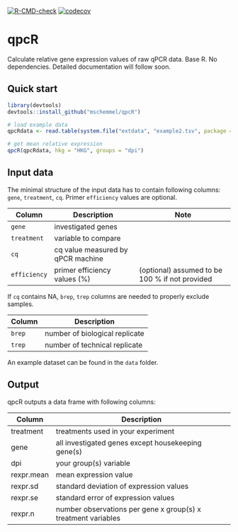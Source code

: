 <!-- badges: start -->
[![R-CMD-check](https://github.com/mschemmel/qpcR/actions/workflows/R-CMD-check.yaml/badge.svg)](https://github.com/mschemmel/qpcR/actions/workflows/R-CMD-check.yaml)
[![codecov](https://codecov.io/gh/mschemmel/qpcR/graph/badge.svg?token=1PPYBCNCU7)](https://codecov.io/gh/mschemmel/qpcR)
<!-- badges: end -->


# qpcR

Calculate relative gene expression values of raw qPCR data. Base R. No dependencies. Detailed documentation will follow soon.

## Quick start

```r
library(devtools)
devtools::install_github("mschemmel/qpcR")

# load example data
qpcRdata <- read.table(system.file("extdata", "example2.tsv", package = "qpcR"), sep = "\t", head = TRUE)

# get mean relative expression
qpcR(qpcRdata, hkg = "HKG", groups = "dpi")
```

## Input data
The minimal structure of the input data has to contain following columns: `gene`, `treatment`, `cq`. Primer `efficiency` values are optional.

| Column | Description | Note |
|--------|-------------|------|
| `gene` | investigated genes | |
| `treatment` | variable to compare| |
| `cq` | cq value measured by qPCR machine | |
| `efficiency` | primer efficiency values (%)| (optional) assumed to be 100 % if not provided |

If `cq` contains NA, `brep`, `trep` columns are needed to properly exclude samples.

| Column | Description |
|--------|-------------|
| `brep` | number of biological replicate |
| `trep` | number of technical replicate |


An example dataset can be found in the `data` folder.



## Output
qpcR outputs a data frame with following columns:

| Column | Description |
| ------ | ----------- |
| treatment | treatments used in your experiment |
| gene | all investigated genes except housekeeping gene(s) |
| dpi | your group(s) variable |
| rexpr.mean | mean expression value |
| rexpr.sd | standard deviation of expression values |
| rexpr.se | standard error of expression values |
| rexpr.n | number observations per gene x group(s) x treatment variables |

